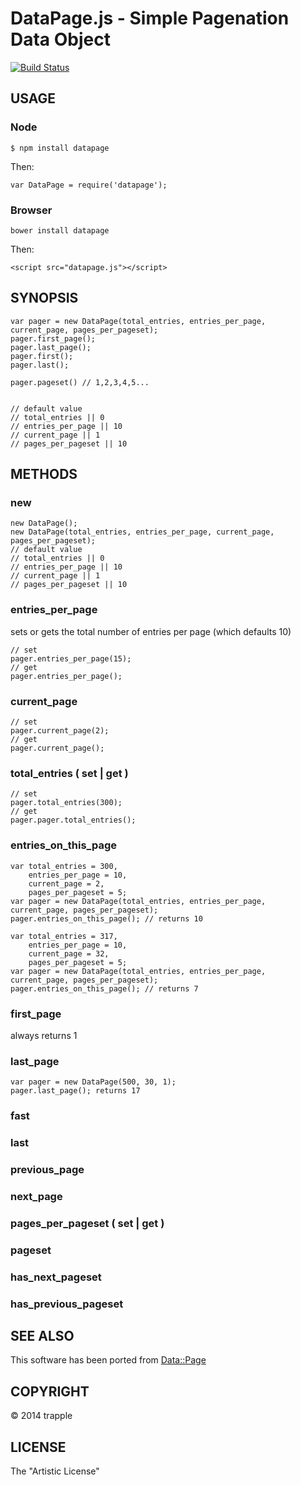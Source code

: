 DataPage.js - Simple Pagenation Data Object 
==================================================

[![Build Status](https://travis-ci.org/trapple/datapagejs.svg?branch=master)](https://travis-ci.org/trapple/datapagejs)

USAGE
--------------------------------------

### Node

```
$ npm install datapage
```

Then:

```
var DataPage = require('datapage');
```

### Browser

```
bower install datapage
```
Then:

```
<script src="datapage.js"></script>
```


SYNOPSIS
--------------------------------------

```
var pager = new DataPage(total_entries, entries_per_page, current_page, pages_per_pageset);
pager.first_page();
pager.last_page();
pager.first();
pager.last();

pager.pageset() // 1,2,3,4,5...


// default value
// total_entries || 0
// entries_per_page || 10
// current_page || 1
// pages_per_pageset || 10

```

METHODS
--------------------------------------
### new

```
new DataPage();
new DataPage(total_entries, entries_per_page, current_page, pages_per_pageset);
// default value
// total_entries || 0
// entries_per_page || 10
// current_page || 1
// pages_per_pageset || 10

```

### entries_per_page
sets or gets the total number of entries per page (which defaults 10)

```
// set
pager.entries_per_page(15);
// get
pager.entries_per_page();
```

### current_page
```
// set
pager.current_page(2);
// get
pager.current_page();
```

### total_entries ( set | get )

```
// set
pager.total_entries(300);
// get
pager.pager.total_entries();
```

### entries_on_this_page

```
var total_entries = 300,
	entries_per_page = 10,
	current_page = 2,
	pages_per_pageset = 5;
var pager = new DataPage(total_entries, entries_per_page, current_page, pages_per_pageset);
pager.entries_on_this_page(); // returns 10
```

```
var total_entries = 317,
	entries_per_page = 10,
	current_page = 32,
	pages_per_pageset = 5;
var pager = new DataPage(total_entries, entries_per_page, current_page, pages_per_pageset);
pager.entries_on_this_page(); // returns 7
```

### first_page

always returns 1

### last_page

```
var pager = new DataPage(500, 30, 1); 
pager.last_page(); returns 17
```

### fast

### last

### previous_page

### next_page

### pages_per_pageset ( set | get )

### pageset

### has_next_pageset

### has_previous_pageset

SEE ALSO
--------------------------------------
This software has been ported from [Data::Page](http://search.cpan.org/~lbrocard/Data-Page/lib/Data/Page.pm)


COPYRIGHT
--------------------------------------
&copy; 2014 trapple


LICENSE
--------------------------------------
The "Artistic License"

